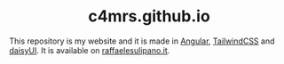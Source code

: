 <h1 align="center">c4mrs.github.io</h1>

This repository is my website and it is made in [Angular](https://angular.io), [TailwindCSS](https://tailwindcss.com) and [daisyUI](https://daisyui.com). It is available on [raffaelesulipano.it](https://raffaelesulipano.it).

